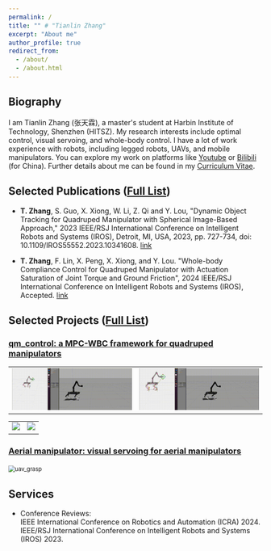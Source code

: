 ```yaml
---
permalink: /
title: "" # "Tianlin Zhang"
excerpt: "About me"
author_profile: true
redirect_from: 
  - /about/
  - /about.html
---
```


<!-- ## Current
*I am looking for a Ph.D. position in Robotics.*
*If you are interested in my research, please contact me at <skywoodszcn@gmail.com>.*  -->

## Biography
I am Tianlin Zhang (张天霖), a master's student at Harbin Institute of Technology, Shenzhen (HITSZ).
My research interests include optimal control, visual servoing, and whole-body control. 
I have a lot of work experience with robots, including legged robots, UAVs, and mobile manipulators.
You can explore my work on platforms like [Youtube](https://www.youtube.com/channel/UCRsGxiYkqGvwHsZz1F8rHug) or [Bilibili](https://space.bilibili.com/3289375) (for China). 
Further details about me can be found in my [Curriculum Vitae](https://skywoodsz.github.io/cv).

## Selected Publications ([Full List](https://skywoodsz.github.io/publications/))
- **T. Zhang**, S. Guo, X. Xiong, W. Li, Z. Qi and Y. Lou, "Dynamic Object Tracking for Quadruped Manipulator with Spherical Image-Based Approach," 2023 IEEE/RSJ International Conference on Intelligent Robots and Systems (IROS), Detroit, MI, USA, 2023, pp. 727-734, doi: 10.1109/IROS55552.2023.10341608. [link](https://skywoodsz.github.io/publication/2023-06-30-paper-IROS)

- **T. Zhang**, F. Lin, X. Peng, X. Xiong, and Y. Lou. "Whole-body Compliance Control for Quadruped Manipulator with Actuation Saturation of Joint Torque and Ground Friction", 2024 IEEE/RSJ International Conference on Intelligent Robots and Systems (IROS), Accepted. [link](https://skywoodsz.github.io/publication/2023-09-16-UnderReview)

## Selected Projects ([Full List](https://skywoodsz.github.io/projects/))
### [qm_control: a MPC-WBC framework for quadruped manipulators](https://skywoodsz.github.io/projects/2023-qm-control/)
<table><tr>
<td><img src="../images/projects/qm_control/position_cmd.gif" width="400"/></td>
<td><img src="../images/projects/qm_control/chicken_hand.gif" width="400"/></td>
</tr></table> 
<table><tr>
<td><img src="../images/projects/qm_control/real1.gif" width="400"/></td>
<td><img src="../images/projects/qm_control/real2.gif" width="400"/></td>
</tr></table> 

### [Aerial manipulator: visual servoing for aerial manipulators](https://skywoodsz.github.io/projects/2021-aerial-manipualtor/)
<img src="..\images\publication\uav_grasp.gif" alt="uav_grasp" style="zoom:80%;" />

## Services
- Conference Reviews:  
  IEEE International Conference on Robotics and Automation (ICRA) 2024.  
  IEEE/RSJ International Conference on Intelligent Robots and Systems (IROS) 2023.